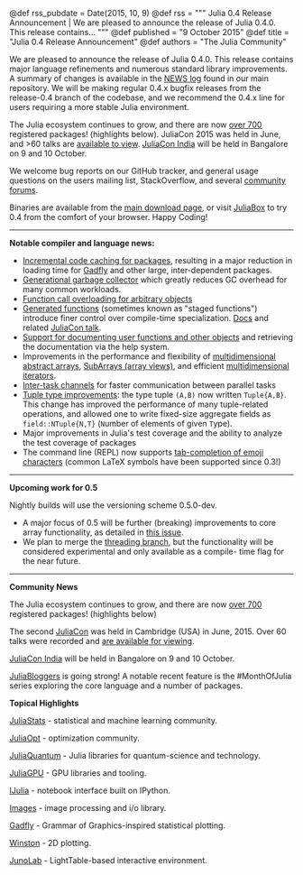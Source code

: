@def rss_pubdate = Date(2015, 10, 9)
@def rss = """ Julia 0.4 Release Announcement | We are pleased to announce the release of Julia 0.4.0.  This release contains... """
@def published = "9 October 2015"
@def title = "Julia 0.4 Release Announcement"
@def authors = "The Julia Community"  

We are pleased to announce the release of Julia 0.4.0.  This release contains
major language refinements and numerous standard library improvements.
A summary of changes is available in the
[NEWS log](https://github.com/JuliaLang/julia/blob/release-0.4/NEWS.md)
found in our main repository. We will be making regular 0.4.x bugfix releases from
the release-0.4 branch of the codebase, and we recommend the 0.4.x line for users
requiring a more stable Julia environment.

The Julia ecosystem continues to grow, and there are now
[over 700](http://pkg.julialang.org/pulse.html) registered packages! (highlights below).
JuliaCon 2015 was held in June, and >60 talks are [available to view](https://www.youtube.com/playlist?list=PLP8iPy9hna6Sdx4soiGrSefrmOPdUWixM). [JuliaCon India](http://www.juliacon.in/2015) will be held in Bangalore on 9 and 10 October.

We welcome bug reports on our GitHub tracker, and general usage questions on the
users mailing list, StackOverflow, and several [community forums](http://julialang.org/community/).

Binaries are available from the
[main download page](http://julialang.org/downloads/), or visit [JuliaBox](https://juliabox.org/)
to try 0.4 from the comfort of your browser. Happy Coding!

***************************

**Notable compiler and language news:**

- [Incremental code caching for packages](https://github.com/JuliaLang/julia/issues/8745),
  resulting in a major reduction in loading time for [Gadfly](http://gadflyjl.org/) and other large,
  inter-dependent packages.
- [Generational garbage collector](https://github.com/JuliaLang/julia/issues/5227) which greatly
  reduces GC overhead for many common workloads.
- [Function call overloading for arbitrary objects](https://github.com/JuliaLang/julia/pull/8712)
- [Generated functions](https://github.com/JuliaLang/julia/issues/7311) (sometimes known as "staged functions") introduce finer control
  over compile-time specialization.
  [Docs](http://docs.julialang.org/en/release-0.4/manual/metaprogramming/#generated-functions)
  and related [JuliaCon talk](https://www.youtube.com/watch?v=KAN8zbM659o&list=PLP8iPy9hna6Sdx4soiGrSefrmOPdUWixM&index=55).
- [Support for documenting user functions and other objects](https://github.com/JuliaLang/julia/pull/8791)
  and retrieving the documentation via the help system.
- Improvements in the performance and flexibility of [multidimensional abstract arrays](https://github.com/JuliaLang/julia/pull/10525),
  [SubArrays (array views)](https://github.com/JuliaLang/julia/pull/8501),
  and efficient [multidimensional iterators](https://github.com/JuliaLang/julia/pull/8432).
- [Inter-task channels](https://github.com/JuliaLang/julia/pull/12264) for faster communication between parallel tasks
- [Tuple type improvements](https://github.com/JuliaLang/julia/issues/10380): the type tuple `(A,B)`
  now written `Tuple{A,B}`. This change has improved the performance of many tuple-related operations, and allowed one to write fixed-size aggregate fields
  as `field::NTuple{N,T}` (`N`umber of elements of given `T`ype).
- Major improvements in Julia's test coverage and the ability to analyze the test coverage of packages
- The command line (REPL) now supports [tab-completion of emoji characters](https://github.com/JuliaLang/julia/issues/10709) (common LaTeX symbols have been supported since 0.3!)

***************************

**Upcoming work for 0.5**

Nightly builds will use the versioning scheme 0.5.0-dev.

- A major focus of 0.5 will be further (breaking) improvements to core array functionality, as detailed
  in [this issue](https://github.com/JuliaLang/julia/issues/13157).
- We plan to merge the [threading branch](https://github.com/JuliaLang/julia/pull/13410),
  but the functionality will be considered experimental and only available as a compile-
  time flag for the near future.

***************************

**Community News**

The Julia ecosystem continues to grow, and there are now
[over 700](http://pkg.julialang.org/pulse.html) registered packages! (highlights below)

The second [JuliaCon](http://www.juliacon.org) was held in Cambridge (USA) in June, 2015.
Over 60 talks were recorded and
[are available for viewing](https://www.youtube.com/playlist?list=PLP8iPy9hna6Sdx4soiGrSefrmOPdUWixM).

[JuliaCon India](http://www.juliacon.in/2015) will be held in Bangalore on 9 and 10 October.

[JuliaBloggers](http://www.juliabloggers.com/) is going strong! A notable recent feature is
the #MonthOfJulia series exploring the core language and a number of packages.

**Topical Highlights**

[JuliaStats](http://juliastats.github.io/) - statistical and machine learning community.

[JuliaOpt](http://www.juliaopt.org/) - optimization community.

[JuliaQuantum](https://juliaquantum.github.io/) - Julia libraries for quantum-science and technology.

[JuliaGPU](https://github.com/JuliaGPU) - GPU libraries and tooling.

[IJulia](https://github.com/JuliaLang/IJulia.jl) - notebook interface built on IPython.

[Images](https://github.com/timholy/Images.jl) - image processing and i/o library.

[Gadfly](http://gadflyjl.org/) - Grammar of Graphics-inspired statistical plotting.

[Winston](https://github.com/nolta/Winston.jl) - 2D plotting.

[JunoLab](http://junolab.org/) - LightTable-based interactive environment.
